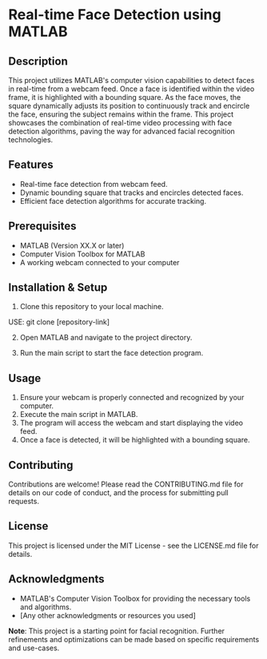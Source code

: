 # Real-time Face Detection using MATLAB

## Description

This project utilizes MATLAB's computer vision capabilities to detect faces in real-time from a webcam feed. Once a face is identified within the video frame, it is highlighted with a bounding square. As the face moves, the square dynamically adjusts its position to continuously track and encircle the face, ensuring the subject remains within the frame. This project showcases the combination of real-time video processing with face detection algorithms, paving the way for advanced facial recognition technologies.

## Features

- Real-time face detection from webcam feed.
- Dynamic bounding square that tracks and encircles detected faces.
- Efficient face detection algorithms for accurate tracking.

## Prerequisites

- MATLAB (Version XX.X or later)
- Computer Vision Toolbox for MATLAB
- A working webcam connected to your computer

## Installation & Setup

1. Clone this repository to your local machine.

USE: git clone [repository-link]

2. Open MATLAB and navigate to the project directory.

3. Run the main script to start the face detection program.

## Usage

1. Ensure your webcam is properly connected and recognized by your computer.
2. Execute the main script in MATLAB.
3. The program will access the webcam and start displaying the video feed.
4. Once a face is detected, it will be highlighted with a bounding square.

## Contributing

Contributions are welcome! Please read the CONTRIBUTING.md file for details on our code of conduct, and the process for submitting pull requests.

## License

This project is licensed under the MIT License - see the LICENSE.md file for details.

## Acknowledgments

- MATLAB's Computer Vision Toolbox for providing the necessary tools and algorithms.
- [Any other acknowledgments or resources you used]


**Note**: This project is a starting point for facial recognition. Further refinements and optimizations can be made based on specific requirements and use-cases.

